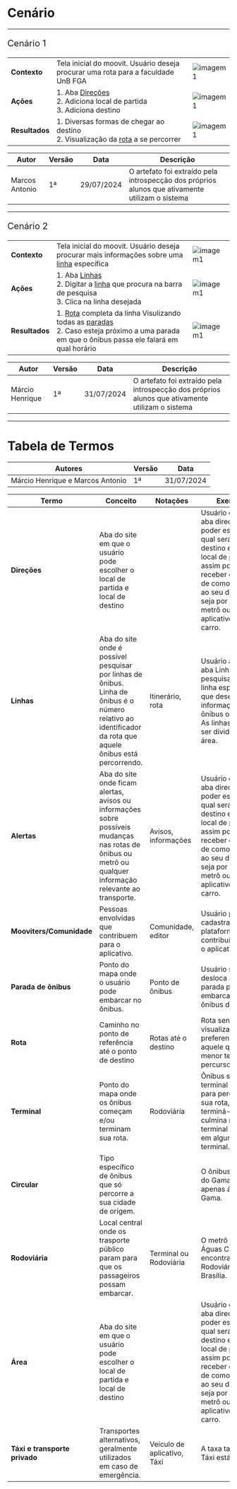 # Cenário

---
<p style="font-size:20px;">Cenário 1</p>



| |  |  |  
|:-----|:----|:-----|
|**Contexto**|Tela inicial do moovit. Usuário deseja procurar uma rota para a faculdade UnB FGA|![imagem1]()|
|**Ações**|1. Aba [Direções](#/Elicitacao/CenarioLex.md?id=tabela-de-termos) <br> 2. Adiciona local de partida<br> 3. Adiciona destino|![imagem1]()| 
|**Resultados**|1. Diversas formas de chegar ao destino <br> 2. Visualização da [rota](#/Elicitacao/CenarioLex.md?id=tabela-de-termos) a se percorrer|![imagem1]()| 

|Autor  | Versão          |Data| Descrição |
|-------|-----------------|----|---------- |
|Marcos Antonio| 1ª   |29/07/2024|O artefato foi extraído pela introspecção dos próprios alunos que ativamente utilizam o sistema|

---

<p style="font-size:20px;">Cenário 2</p>



| |  |  |  
|:-----|:----|:-----|
|**Contexto**|Tela inicial do moovit. Usuário deseja procurar mais informações sobre uma [linha](#/Elicitacao/CenarioLex.md?id=tabela-de-termos) específica|![imagem1]()|
|**Ações**|1. Aba [Linhas](#/Elicitacao/CenarioLex.md?id=tabela-de-termos) <br> 2. Digitar a [linha](#/Elicitacao/CenarioLex.md?id=tabela-de-termos) que procura na barra de pesquisa<br> 3. Clica na linha desejada|![imagem1]()| 
|**Resultados**|1. [Rota](#/Elicitacao/CenarioLex.md?id=tabela-de-termos) completa da linha Visulizando todas as [paradas](#/Elicitacao/CenarioLex.md?id=tabela-de-termos)  <br> 2. Caso esteja próximo a uma parada em que o ônibus passa ele falará em qual horário |![imagem1]()| 

|Autor  | Versão          |Data| Descrição |
|-------|-----------------|----|---------- |
|Márcio Henrique| 1ª   |31/07/2024|O artefato foi extraído pela introspecção dos próprios alunos que ativamente utilizam o sistema|

----

# Tabela de Termos

| Autores | Versão | Data |
|----|-----|----|
|Márcio Henrique e Marcos Antonio| 1ª| 31/07/2024|




| Termo | Conceito | Notações| Exemplo|
|----|-----|----|-----|
| **Direções** | Aba do site em que o usuário pode escolher o local de partida e local de destino||Usuário clica na aba direções para poder escolher qual será o seu destino e qual seu local de partida, assim podendo receber opções de como chegar ao seu destino, seja por ônibus, metrô ou aplicativo de carro.|
| **Linhas** |  Aba do site onde é possível pesquisar por linhas de ônibus. Linha de ônibus é o número relativo ao identificador da rota que aquele ônibus está percorrendo.| Itinerário, rota| Usuário acessa a aba Linhas para pesquisar uma linha específica que deseja obter informações, seja ônibus ou metrô. As linhas podem ser divididas em área.|
| **Alertas** | Aba do site onde ficam alertas, avisos ou informações sobre possíveis mudanças nas rotas de ônibus ou metrô ou qualquer informação relevante ao transporte. |Avisos, informações|Usuário clica na aba direções para poder escolher qual será o seu destino e qual seu local de partida, assim podendo receber opções de como chegar ao seu destino, seja por ônibus, metrô ou aplicativo de carro.|
| **Mooviters/Comunidade** | Pessoas envolvidas que contribuem para o aplicativo. |Comunidade, editor|Usuário pode se cadastrar na plataforma como contribuinte para o aplicativo|
| **Parada de ônibus** | Ponto do mapa onde o usuário pode embarcar no ônibus.| Ponto de ônibus|Usuário se desloca até uma parada para embarcar no ônibus desejado.|
| **Rota** | Caminho no ponto de referência até o ponto de destino| Rotas até o destino|Rota sendo visualizada preferencialmente aquele que tem o menor tempo de percurso.|
| **Terminal** | Ponto do mapa onde os ônibus começam e/ou terminam sua rota.| Rodoviária| Ônibus sai do terminal inicial para percorrer sua rota, após terminá-la, a rota culmina no terminal inicial ou em algum outro terminal.|
| **Circular** | Tipo específico de ônibus que só percorre a sua cidade de origem.|| O ônibus circular do Gama percorre apenas áreas do Gama.|
| **Rodoviária** | Local central onde os trasporte público param para que os passageiros possam embarcar.|Terminal ou Rodoviária|O metrô para Águas Claras se encontra na Rodoviária de Brasília.|
| **Área** | Aba do site em que o usuário pode escolher o local de partida e local de destino||Usuário clica na aba direções para poder escolher qual será o seu destino e qual seu local de partida, assim podendo receber opções de como chegar ao seu destino, seja por ônibus, metrô ou aplicativo de carro.|
| **Táxi e transporte privado** |  Transportes alternativos, geralmente utilizados em caso de emergência.|Veículo de aplicativo, Táxi|A taxa tarifária do Táxi está alta.|




